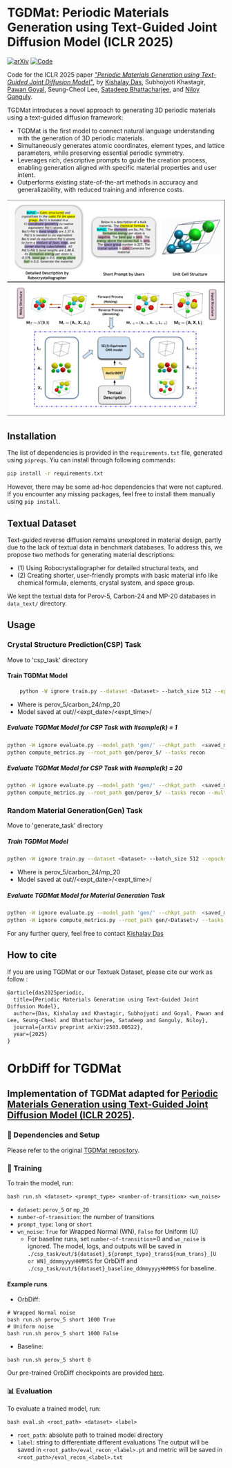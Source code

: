 # TGDMat: Periodic Materials Generation using Text-Guided Joint Diffusion Model (ICLR 2025)

[![arXiv](https://img.shields.io/badge/PDF-arXiv-blue)](https://arxiv.org/pdf/2503.00522)
[![Code](https://img.shields.io/badge/Code-GitHub-blue)](https://github.com/kdmsit/TGDMat/)


Code for the ICLR 2025 paper [*"Periodic Materials Generation using Text-Guided Joint Diffusion Model"*](https://arxiv.org/pdf/2503.00522), 
by [Kishalay Das](https://kdmsit.github.io/), 
Subhojyoti Khastagir, 
[Pawan Goyal](https://cse.iitkgp.ac.in/~pawang/), 
Seung-Cheol Lee, 
[Satadeep Bhattacharjee](linkedin.com/in/satadeep-bhattacharjee-545567114/),
and [Niloy Ganguly](https://niloy-ganguly.github.io/).


TGDMat introduces a novel approach to generating 3D periodic materials using a text-guided diffusion framework:
- TGDMat is the first model to connect natural language understanding with the generation of 3D periodic materials.
- Simultaneously generates atomic coordinates, element types, and lattice parameters, while preserving essential periodic symmetry.
- Leverages rich, descriptive prompts to guide the creation process, enabling generation aligned with specific material properties and user intent.
- Outperforms existing state-of-the-art methods in accuracy and generalizability, with reduced training and inference costs.

![](TGDMat.png)

## Installation
The list of dependencies is provided in the `requirements.txt` file, generated using `pipreqs`. Yiu can install through following commands:
```bash
pip install -r requirements.txt
```
However, there may be some ad-hoc dependencies that were not captured. 
If you encounter any missing packages, feel free to install them manually using `pip install`.

## Textual Dataset
Text-guided reverse diffusion remains unexplored in material design, partly due to the lack of textual data in benchmark databases. To address this, we propose two methods for generating material descriptions: 
- (1) Using Robocrystallographer for detailed structural texts, and 
- (2) Creating shorter, user-friendly prompts with basic material info like chemical formula, elements, crystal system, and space group.

We kept the textual data for Perov-5, Carbon-24 and MP-20 databases in `data_text/` directory.
## Usage

### Crystal Structure Prediction(CSP) Task
Move to 'csp_task' directory

#### Train TGDMat Model

```bash
    python -W ignore train.py --dataset <Dataset> --batch_size 512 --epochs 500 --prompt_type <long/short>
```

 - Where <Dataset> is perov_5/carbon_24/mp_20
 - Model saved at  out/<Dataset>/<expt_date>/<expt_time>/   

##### Evaluate TGDMat Model for CSP Task with #sample(k) = 1
```bash
python -W ignore evaluate.py --model_path 'gen/' --chkpt_path  <saved_model_path> --tasks csp --num_evals 1 --dataset <Dataset> --batch_size 1024 --timesteps 1000 --prompt_type <long/short>  
python compute_metrics.py --root_path gen/perov_5/ --tasks recon
```

##### Evaluate TGDMat Model for CSP Task with #sample(k) = 20
```bash
python -W ignore evaluate.py --model_path 'gen/' --chkpt_path  <saved_model_path> --tasks csp --num_evals 20 --dataset <Dataset> --batch_size 1024 --timesteps 1000 --prompt_type <long/short>  
python compute_metrics.py --root_path gen/perov_5/ --tasks recon --multi_eval
```

### Random Material Generation(Gen) Task
Move to 'generate_task' directory

##### Train TGDMat Model
```bash
python -W ignore train.py --dataset <Dataset> --batch_size 512 --epochs 500 --prompt_type <long/short>
```
 - Where <Dataset> is perov_5/carbon_24/mp_20
 - Model saved at  out/<Dataset>/<expt_date>/<expt_time>/

##### Evaluate TGDMat Model for Material Generation Task
```bash
python -W ignore evaluate.py --model_path 'gen/' --chkpt_path  <saved_model_path> --tasks gen --dataset <Dataset> --batch_size 1024 --prompt_type <long/short>
python -W ignore compute_metrics.py --root_path gen/<Dataset>/ --tasks gen --gt_file <Test dtaset csv file path>
```


For any further query, feel free to contact [Kishalay Das](kishalaydas@kgpian.iitkgp.ac.in)

## How to cite

If you are using TGDMat or our Textuak Dataset, please cite our work as follow :

```
@article{das2025periodic,
  title={Periodic Materials Generation using Text-Guided Joint Diffusion Model},
  author={Das, Kishalay and Khastagir, Subhojyoti and Goyal, Pawan and Lee, Seung-Cheol and Bhattacharjee, Satadeep and Ganguly, Niloy},
  journal={arXiv preprint arXiv:2503.00522},
  year={2025}
}
```


# OrbDiff for TGDMat
Implementation of **TGDMat** adapted for [Periodic Materials Generation using Text-Guided Joint Diffusion Model (ICLR 2025)](https://arxiv.org/pdf/2503.00522).
---
### 🚀 Dependencies and Setup
Please refer to the original [TGDMat repository](https://github.com/kdmsit/TGDMat/).

### 🔧 Training
To train the model, run:
```
bash run.sh <dataset> <prompt_type> <number-of-transition> <wn_noise>
```
-  `dataset`: `perov_5` or `mp_20`
-  `number-of-transition`: the number of transitions
-  `prompt_type`: `long` or `short`
-  `wn_noise`: `True` for Wrapped Normal (WN), `False` for Uniform (U)
    - For baseline runs, set `number-of-transition`=0 and `wn_noise` is ignored.
The model, logs, and outputs will be saved in `./csp_task/out/${dataset}_${prompt_type}_trans${num_trans}_[U or WN]_ddmmyyyyHHMMSS` for OrbDiff and `./csp_task/out/${dataset}_baseline_ddmmyyyyHHMMSS` for baseline.

#### Example runs
- OrbDiff:
```
# Wrapped Normal noise
bash run.sh perov_5 short 1000 True
# Uniform noise
bash run.sh perov_5 short 1000 False
```
- Baseline:
```
bash run.sh perov_5 short 0
``` 
Our pre-trained OrbDiff checkpoints are provided [here]().

### 📊 Evaluation
To evaluate a trained model, run:
```
bash eval.sh <root_path> <dataset> <label>
```
- `root_path`: absolute path to trained model directory
- `label`: string to differentiate different evaluations
The output will be saved in `<root_path>/eval_recon_<label>.pt` and metríc will be saved in `<root_path>/eval_recon_<label>.txt`